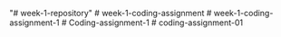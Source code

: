 "# week-1-repository" 
#   w e e k - 1 - c o d i n g - a s s i g n m e n t  
 #   w e e k - 1 - c o d i n g - a s s i g n m e n t - 1  
 #   C o d i n g - a s s i g n m e n t - 1  
 #   c o d i n g - a s s i g n m e n t - 0 1  
 